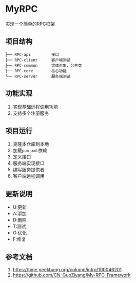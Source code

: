 # MyRPC
实现一个简单的RPC框架
## 项目结构
```
├── RPC-api         接口
├── RPC-client      客户端测试
├── RPC-common      实体对象，公共类
├── RPC-core        核心功能
└── RPC-server      服务端测试
```
## 功能实现
1. 实现基础远程调用功能
2. 支持多个注册服务
## 项目运行
1. 克隆本仓库到本地
2. 加载`pom.xml`依赖 
3. 定义接口
4. 服务端实现接口 
5. 编写服务提供者 
6. 客户端远程调用
## 更新说明
- U:更新
- A:添加
- D:删除
- T:测试
- O:优化
- F:修复
## 参考文档
1. https://time.geekbang.org/column/intro/100046201
2. https://github.com/CN-GuoZiyang/My-RPC-Framework